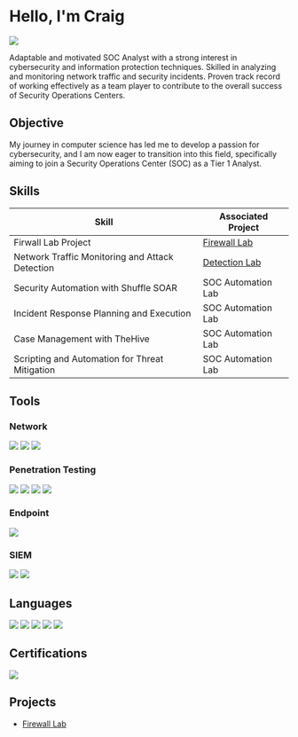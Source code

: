 # Hello, I'm Craig
<a href="https://www.linkedin.com/in/sheffieldcraig/"><img src="https://img.shields.io/badge/-LinkedIn-0072b1?&style=for-the-badge&logo=linkedin&logoColor=white" /></a>

Adaptable and motivated SOC Analyst with a strong interest in cybersecurity and information protection techniques. Skilled in analyzing and monitoring network traffic and security incidents. Proven track record of working effectively as a team player to contribute to the overall success of Security Operations Centers.

## Objective

My journey in computer science has led me to develop a passion for cybersecurity, and I am now eager to transition into this field, specifically aiming to join a Security Operations Center (SOC) as a Tier 1 Analyst.

## Skills

| Skill                                         | Associated Project         |
|-----------------------------------------------|----------------------------|
| Firwall Lab Project          | <a href="https://github.com/ideafieldpro/FirewallLab">Firewall Lab</a>|
| Network Traffic Monitoring and Attack Detection | <a href="https://google.com">Detection Lab</a>|
| Security Automation with Shuffle SOAR         | SOC Automation Lab|
| Incident Response Planning and Execution      | SOC Automation Lab|
| Case Management with TheHive                  | SOC Automation Lab|
| Scripting and Automation for Threat Mitigation | SOC Automation Lab|

## Tools

### Network
<div>
    <img src="https://img.shields.io/badge/-Wireshark-1679A7?&style=for-the-badge&logo=Wireshark&logoColor=white" />
    <img src="https://img.shields.io/badge/-tcpdump-3E8C00?&style=for-the-badge&logo=tcpdump&logoColor=white" />
    <img src="https://img.shields.io/badge/-nmap-3E8C00?&style=for-the-badge&logo=nmap&logoColor=white" />
</div>

### Penetration Testing
<div>
    <img src="https://img.shields.io/badge/-Metasploit-5B6D9A?&style=for-the-badge&logo=Metasploit&logoColor=white" />
    <img src="https://img.shields.io/badge/-nikto-3E8C00?&style=for-the-badge&logo=nikto&logoColor=white" />
    <img src="https://img.shields.io/badge/-ZAP-3E8C00?&style=for-the-badge&logo=owasp&logoColor=white" />
    <img src="https://img.shields.io/badge/-Burp%20Suite-FF4F00?&style=for-the-badge&logo=burp-suite&logoColor=white" />
</div>

### Endpoint
<div>
    <img src="https://img.shields.io/badge/-Redline-FF0000?&style=for-the-badge&logo=Redline&logoColor=white" />
</div>

### SIEM
<div>
    <img src="https://img.shields.io/badge/-Splunk-000000?&style=for-the-badge&logo=Splunk&logoColor=white" />
    <img src="https://img.shields.io/badge/-Elastic-005571?&style=for-the-badge&logo=Elastic&logoColor=white" />
</div>

## Languages
<div>
<img src="https://img.shields.io/badge/Python-3776AB?style=for-the-badge&logo=python&logoColor=white" />
<img src="https://img.shields.io/badge/SQL-003B57?style=for-the-badge&logo=postgresql&logoColor=white" />
<img src="https://img.shields.io/badge/C-A8B400?style=for-the-badge&logo=c&logoColor=white" />
<img src="https://img.shields.io/badge/JavaScript-F7DF1E?style=for-the-badge&logo=javascript&logoColor=black" />
<img src="https://img.shields.io/badge/Bash-4EAA25?style=for-the-badge&logo=gnu-bash&logoColor=white" />
</div>

## Certifications
<div>
<img src="https://img.shields.io/badge/-Security%2B-FF0000?&style=for-the-badge&logo=CompTIA&logoColor=white" />
</div>

## Projects
- <a href="https://github.com/ideafieldpro/FirewallLab">Firewall Lab</a>
